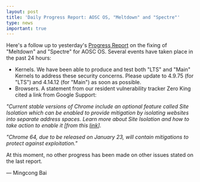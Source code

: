```yaml
---
layout: post
title: 'Daily Progress Report: AOSC OS, "Meltdown" and "Spectre"'
type: news
important: true
---
```


Here's a follow up to yesterday's [Progress Report](https://aosc.io/news/2326-progress-report-aosc-os-meltdown-and-spectre) on the fixing of "Meltdown" and "Spectre" for AOSC OS. Several events have taken place in the past 24 hours:

- Kernels. We have been able to produce and test both "LTS" and "Main" Kernels to address these security concerns. Please update to 4.9.75 (for "LTS") and 4.14.12 (for "Main") as soon as possible.
- Browsers. A statement from our resident vulnerability tracker Zero King cited a link from Google Support:

*"Current stable versions of Chrome include an optional feature called Site Isolation which can be enabled to provide mitigation by isolating websites into separate address spaces. Learn more about Site Isolation and how to take action to enable it [from this [link](https://support.google.com/faqs/answer/7622138#chrome)].*

*"Chrome 64, due to be released on January 23, will contain mitigations to protect against exploitation."*

At this moment, no other progress has been made on other issues stated on the last report.

— Mingcong Bai